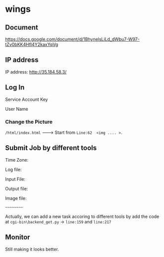 # wings

## Document

https://docs.google.com/document/d/1BhynelsLiLd_dWbu7-W97-tZv0bKK4HfI4Y2kaxYqVg

## IP address

IP address: http://35.184.58.3/

## Log In

Service Account Key

User Name

### Change the Picture

`/html/index.html`  ---> Start from `Line:62  <img .... >`.

## Submit Job by different tools

Time Zone:

Log file:

Input File:

Output file:

Image file:

`~~~~~~~~`

Actually, we can add a new task accoring to different tools by add the code at 
`cgi-bin\backend_get.py` -> `line:159` and `line:217`

## Monitor

Still making it looks better.
